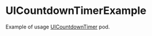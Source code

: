 # UICountdownTimerExample
Example of usage [UICountdownTimer](https://github.com/negovrodion/UICountdownTimer) pod.


